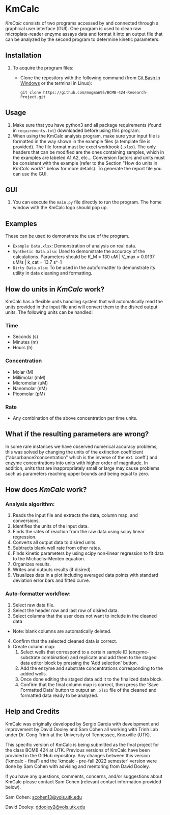 # KmCalc
_KmCalc_ consists of two programs accessed by and connected through a graphical user interface (GUI). One program is used to clean raw microplate-reader enzyme assays data and format it into an output file that can be analyzed by the second program to determine kinetic parameters.

## Installation
1. To acquire the program files:
	
	* Clone the repository with the following command (from [Git Bash in Windows](https://git-scm.com/downloads)
or the terminal in Linux):

	    ~~~
	    git clone https://github.com/mogman95/BCMB-424-Research-Project.git
	    ~~~

## Usage
1. Make sure that you have python3 and all package requirements (found in `requirements.txt`) downloaded before using this program.
2. When using the KmCalc analysis program, make sure your input file is formatted in the way shown in the example files (a template file is provided). The file format must be excel workbook (`.xlsx`).
The only headers that can be modified are the ones containing samples, which in the examples are labeled A1,A2, etc... Conversion factors and units must be consistent with the example (refer to the Section "How do units in _KmCalc_ work?" below for more details). To generate the report file you can use the GUI.

## GUI
1. You can execute the `main.py` file directly to run the program. The home window with the KmCalc logo should pop up. 


## Examples

These can be used to demonstrate the use of the program.

- `Example Data.xlsx`: Demonstration of analysis on real data.
- `Synthetic Data.xlsx`: Used to demonstrate the accuracy of the calculations. Parameters should be K_M = 130 uM | V_max = 0.0137 uM/s | k_cat = 13.7 s^-1
- `Dirty Data.xlsx`: To be used in the autoformatter to demonstrate its utility in data cleaning and formatting.

## How do units in _KmCalc_ work?

KmCalc has a flexible units handling system that will automatically read the units provided in the input file and will convert them to the disired output units. The following units can be handled:
### Time
- Seconds (s)
- Minutes (m)
- Hours (h)
### Concentration
- Molar (M)
- Millimolar (mM)
- Micromolar (uM)
- Nanomolar (nM)
- Picomolar (pM)
### Rate
- Any combination of the above concentration per time units.

## What if the resulting parameters are wrong?

In some rare instances we have observed numerical accuracy problems, this was solved by changing the units of the extinction coefficient ("absorbance2concentration" which is the inverse of the ext. coeff.) and enzyme concentrations into units with higher order of magnitude.
In addition, units that are inappropriately small or large may cause problems such as parameters reaching upper bounds and being equal to zero.

## How does _KmCalc_ work?
### Analysis algorithm:

1. Reads the input file and extracts the data, column map, and conversions. 
2. Identifies the units of the input data.
3. Finds the rates of reaction from the raw data using scipy linear regression.
4. Converts all output data to disired units.
5. Subtracts blank well rate from other rates.
6. Finds kinetic parameters by using scipy non-linear regression to fit data to the Michaelis–Menten equation.
7. Organizes results.
8. Writes and outputs results (if disired).
9. Visualizes data in a plot including averaged data points with standard deviation error bars and fitted curve.

### Auto-formatter workflow:

1. Select raw data file.
2. Select the header row and last row of disired data.
3. Select columns that the user does not want to include in the cleaned data
- Note: blank columns are automatically deleted.
4. Confirm that the selected cleaned data is correct.
5. Create column map:
    1. Select wells that correspond to a certain sample ID (enzyme-substrate combination) and replicate and add them to the staged data editor block by pressing the 'Add selection' button.
    2. Add the enzyme and substrate concentrations corresponding to the added wells.
    3. Once done editing the staged data add it to the finalized data block.
    4. Confirm that the final column map is correct, then press the 'Save Formatted Data' button to output an `.xlsx` file of the cleaned and formatted data ready to be analyzed.

## Help and Credits
KmCalc was originally developed by Sergio Garcia with development and improvement by David Dooley and Sam Cohen all working with Trinh Lab under Dr. Cong Trinh at the University of Tennessee, Knoxville (UTK).

This specific version of KmCalc is being submitted as the final project for the class BCMB 424 at UTK. Previous versions of KmCalc have been provided in the GitHub repository. Any changes between this version ('kmcalc - final') and the 'kmcalc - pre-fall 2022 semester' version were done by Sam Cohen with advising and mentoring from David Dooley.

If you have any questions, comments, concerns, and/or suggestions about KmCalc please contact Sam Cohen (relevant contact information provided below).

Sam Cohen: scohen13@vols.utk.edu

David Dooley: ddooley2@vols.utk.edu
